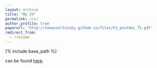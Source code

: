 ```yaml
---
layout: archive
title: "My CV"
permalink: /cv/
author_profile: true
paperurl: 'http://tomassoltinsky.github.io/files/CV_postdoc_TS.pdf'
redirect_from:
  - /resume
---
```


{% include base_path %}

can be found <a href="tomassoltinsky.github.io/files/CV_postdoc_TS.pdf" target="_blank">here</a>.

